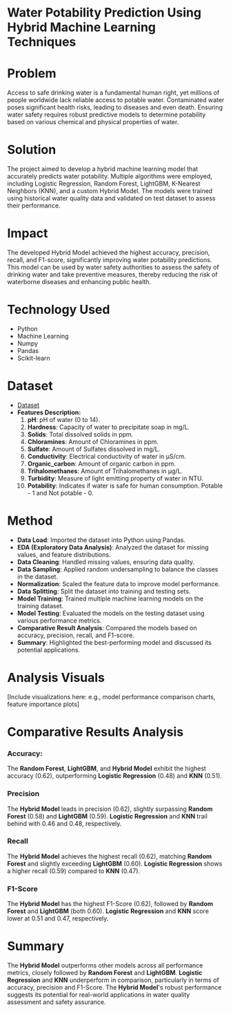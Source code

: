 # Water Potability Prediction Using Hybrid Machine Learning Techniques


# **Problem**
Access to safe drinking water is a fundamental human right, yet millions of people worldwide lack reliable access to potable water. Contaminated water poses significant health risks, leading to diseases and even death. Ensuring water safety requires robust predictive models to determine potability based on various chemical and physical properties of water. 

# **Solution**
The project aimed to develop a hybrid machine learning model that accurately predicts water potability. Multiple algorithms were employed, including Logistic Regression, Random Forest, LightGBM, K-Nearest Neighbors (KNN), and a custom Hybrid Model. The models were trained using historical water quality data and validated on test dataset to assess their performance.

# **Impact**
The developed Hybrid Model achieved the highest accuracy, precision, recall, and F1-score, significantly improving water potability predictions. This model can be used by water safety authorities to assess the safety of drinking water and take preventive measures, thereby reducing the risk of waterborne diseases and enhancing public health.

# **Technology Used**
- Python
- Machine Learning
- Numpy
- Pandas
- Scikit-learn

# **Dataset**
- [Dataset](https://www.kaggle.com/datasets/adityakadiwal/water-potability/data)
- **Features Description:**
  1. **pH**: pH of water (0 to 14).
  2. **Hardness**: Capacity of water to precipitate soap in mg/L.
  3. **Solids**: Total dissolved solids in ppm.
  4. **Chloramines**: Amount of Chloramines in ppm.
  5. **Sulfate**: Amount of Sulfates dissolved in mg/L.
  6. **Conductivity**: Electrical conductivity of water in μS/cm.
  7. **Organic_carbon**: Amount of organic carbon in ppm.
  8. **Trihalomethanes**: Amount of Trihalomethanes in μg/L.
  9. **Turbidity**: Measure of light emitting property of water in NTU.
  10. **Potability**: Indicates if water is safe for human consumption. Potable - 1 and Not potable - 0.

# **Method**
- **Data Load**: Imported the dataset into Python using Pandas.
- **EDA (Exploratory Data Analysis)**: Analyzed the dataset for missing values, and feature distributions.
- **Data Cleaning**: Handled missing values, ensuring data quality.
- **Data Sampling**: Applied random undersampling to balance the classes in the dataset.
- **Normalization**: Scaled the feature data to improve model performance.
- **Data Splitting**: Split the dataset into training and testing sets.
- **Model Training**: Trained multiple machine learning models on the training dataset.
- **Model Testing**: Evaluated the models on the testing dataset using various performance metrics.
- **Comparative Result Analysis**: Compared the models based on accuracy, precision, recall, and F1-score.
- **Summary**: Highlighted the best-performing model and discussed its potential applications.

# **Analysis Visuals**
[Include visualizations here: e.g., model performance comparison charts, feature importance plots]

# **Comparative Results Analysis**
### **Accuracy:**
The **Random Forest**, **LightGBM**, and **Hybrid Model** exhibit the highest accuracy (0.62), outperforming **Logistic Regression** (0.48) and **KNN** (0.51).

### **Precision**
The **Hybrid Model** leads in precision (0.62), slightly surpassing **Random Forest** (0.58) and **LightGBM** (0.59). **Logistic Regression** and **KNN** trail behind with 0.46 and 0.48, respectively.

### **Recall**
The **Hybrid Model** achieves the highest recall (0.62), matching **Random Forest** and slightly exceeding **LightGBM** (0.60). **Logistic Regression** shows a higher recall (0.59) compared to **KNN** (0.47).

### **F1-Score**
The **Hybrid Model** has the highest F1-Score (0.62), followed by **Random Forest** and **LightGBM** (both 0.60). **Logistic Regression** and **KNN** score lower at 0.51 and 0.47, respectively.

# **Summary**
The **Hybrid Model** outperforms other models across all performance metrics, closely followed by **Random Forest** and **LightGBM**. **Logistic Regression** and **KNN** underperform in comparison, particularly in terms of accuracy, precision and F1-Score. The **Hybrid Model**'s robust performance suggests its potential for real-world applications in water quality assessment and safety assurance.
